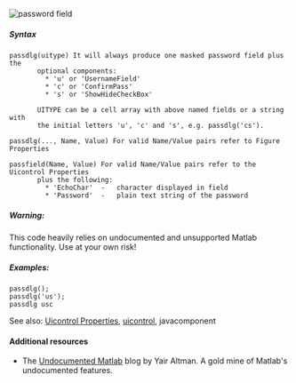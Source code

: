 ![password field](https://raw.githubusercontent.com/okomarov/passfield/master/Example.PNG)

##### Syntax
    passdlg(uitype) It will always produce one masked password field plus the  
           optional components:
             * 'u' or 'UsernameField'
             * 'c' or 'ConfirmPass'
             * 's' or 'ShowHideCheckBox'

           UITYPE can be a cell array with above named fields or a string with
           the initial letters 'u', 'c' and 's', e.g. passdlg('cs').

    passdlg(..., Name, Value) For valid Name/Value pairs refer to Figure Properties

    passfield(Name, Value) For valid Name/Value pairs refer to the Uicontrol Properties
           plus the following:
             * 'EchoChar'  -   character displayed in field
             * 'Password'  -   plain text string of the password

##### Warning: 

  This code heavily relies on undocumented and unsupported Matlab functionality.
  Use at your own risk!


##### Examples:

    passdlg();
    passdlg('us');
    passdlg usc

 
See also: [Uicontrol Properties](http://www.mathworks.co.uk/help/matlab/ref/uicontrol_props.html), [uicontrol](http://www.mathworks.co.uk/help/matlab/ref/uicontrol.html), javacomponent



#### Additional resources
- The [Undocumented Matlab](http://undocumentedmatlab.com/) blog by Yair Altman. A gold mine of Matlab's undocumented features. 
